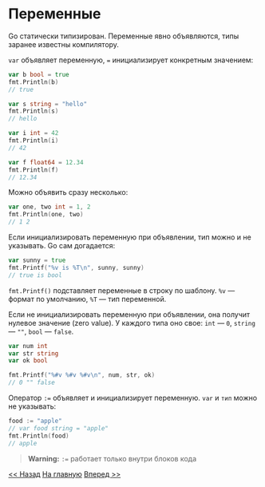 # Переменные

Go статически типизирован. Переменные явно объявляются, типы заранее известны компилятору.

`var` объявляет переменную, `=` инициализирует конкретным значением:

```go
var b bool = true
fmt.Println(b)
// true

var s string = "hello"
fmt.Println(s)
// hello

var i int = 42
fmt.Println(i)
// 42

var f float64 = 12.34
fmt.Println(f)
// 12.34
```

Можно объявить сразу несколько:

```go
var one, two int = 1, 2
fmt.Println(one, two)
// 1 2
```

Если инициализировать переменную при объявлении, тип можно и не указывать. Go сам догадается:

```go
var sunny = true
fmt.Printf("%v is %T\n", sunny, sunny)
// true is bool
```

`fmt.Printf()` подставляет переменные в строку по шаблону. `%v` — формат по умолчанию, `%T` — тип переменной.

Если не инициализировать переменную при объявлении, она получит нулевое значение (zero value). У каждого типа оно свое: `int` — `0`, `string` — `""`, `bool` — `false`.

```go
var num int
var str string
var ok bool

fmt.Printf("%#v %#v %#v\n", num, str, ok)
// 0 "" false
```

Оператор `:=` объявляет и инициализирует переменную. `var` и `тип` можно не указывать:

```go
food := "apple"  
// var food string = "apple"
fmt.Println(food)
// apple
```

> **Warning:**
> `:=` работает только внутри блоков кода

[<< Назад](./values.md) [На главную](../base.md) [Вперед >>]()